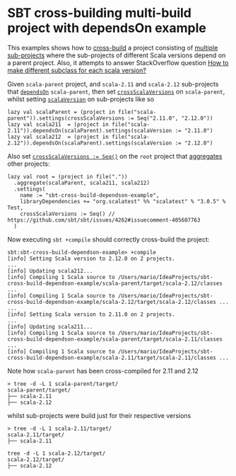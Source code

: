 # SBT cross-building multi-build project with dependsOn example

This examples shows how to [cross-build](https://www.scala-sbt.org/1.x/docs/Cross-Build.html) a project consisting of [multiple sub-projects](https://www.scala-sbt.org/1.x/docs/Multi-Project.html) where the sub-projects
of different Scala versions depend on a parent project. Also, it attempts to answer StackOverflow question 
[How to make different subclass for each scala version?](https://stackoverflow.com/questions/55887656/how-to-make-different-subclass-for-each-scala-version)  

Given `scala-parent` project, and `scala-2.11` and `scala-2.12` sub-projects that [`dependsOn`](https://github.com/sbt/sbt/blob/bc21db28646f0b4a4484cdd22b6a4c4596cafde1/main/src/main/scala/sbt/Project.scala#L249) `scala-parent`, then
set [`crossScalaVersions`](https://github.com/sbt/sbt/blob/bc21db28646f0b4a4484cdd22b6a4c4596cafde1/main/src/main/scala/sbt/Keys.scala#L202) on `scala-parent`, whilst setting [`scalaVersion`](https://github.com/sbt/sbt/blob/bc21db28646f0b4a4484cdd22b6a4c4596cafde1/main/src/main/scala/sbt/Keys.scala#L200) on sub-projects like so

```
lazy val scalaParent = (project in file("scala-parent")).settings(crossScalaVersions := Seq("2.11.0", "2.12.0"))
lazy val scala211  = (project in file("scala-2.11")).dependsOn(scalaParent).settings(scalaVersion := "2.11.0")
lazy val scala212  = (project in file("scala-2.12")).dependsOn(scalaParent).settings(scalaVersion := "2.12.0")
```

Also set [`crossScalaVersions := Seq()`](https://github.com/sbt/sbt/issues/4262#issuecomment-405607763) on the `root` project that [aggregates](https://www.scala-sbt.org/1.x/docs/Multi-Project.html#Aggregation) other projects:

```sbtshell
lazy val root = (project in file("."))
  .aggregate(scalaParent, scala211, scala212)
  .settings(
    name := "sbt-cross-build-dependson-example",
    libraryDependencies += "org.scalatest" %% "scalatest" % "3.0.5" % Test,
    crossScalaVersions := Seq() // https://github.com/sbt/sbt/issues/4262#issuecomment-405607763
  )
```

Now executing `sbt +compile` should correctly cross-build the project:

```sbtshell
sbt:sbt-cross-build-dependson-example> +compile
[info] Setting Scala version to 2.12.0 on 2 projects.
...
[info] Updating scala212...
[info] Compiling 1 Scala source to /Users/mario/IdeaProjects/sbt-cross-build-dependson-example/scala-parent/target/scala-2.12/classes ...
[info] Compiling 1 Scala source to /Users/mario/IdeaProjects/sbt-cross-build-dependson-example/scala-2.12/target/scala-2.12/classes ...
...
[info] Setting Scala version to 2.11.0 on 2 projects.
...
[info] Updating scala211...
[info] Compiling 1 Scala source to /Users/mario/IdeaProjects/sbt-cross-build-dependson-example/scala-parent/target/scala-2.11/classes ...
[info] Compiling 1 Scala source to /Users/mario/IdeaProjects/sbt-cross-build-dependson-example/scala-2.11/target/scala-2.11/classes ...
```

Note how `scala-parent` has been cross-compiled for 2.11 and 2.12

```sbtshell
> tree -d -L 1 scala-parent/target/
scala-parent/target/
├── scala-2.11
├── scala-2.12
```

whilst sub-projects were build just for their respective versions

```sbtshell
> tree -d -L 1 scala-2.11/target/
scala-2.11/target/
├── scala-2.11

tree -d -L 1 scala-2.12/target/
scala-2.12/target/
├── scala-2.12
``` 

